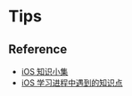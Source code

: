 # Tips

## Reference

- [iOS 知识小集](https://github.com/awesome-tips/iOS-Tips)
- [iOS 学习进程中遇到的知识点](https://github.com/pro648/tips)

